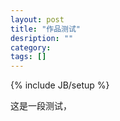 ```yaml
---
layout: post
title: "作品测试"
desription: ""
category:
tags: []
---
```

{% include JB/setup %}

这是一段测试，


